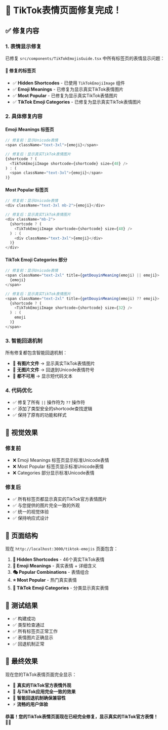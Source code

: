 # 🎯 TikTok表情页面修复完成！

## ✅ 修复内容

### 1. **表情显示修复**
已修复 `src/components/TikTokEmojisGuide.tsx` 中所有标签页的表情显示问题：

#### 🔧 **修复的标签页**
- ✅ **Hidden Shortcodes** - 已使用 `TikTokEmojiImage` 组件
- ✅ **Emoji Meanings** - 已修复为显示真实TikTok表情图片
- ✅ **Most Popular** - 已修复为显示真实TikTok表情图片
- ✅ **TikTok Emoji Categories** - 已修复为显示真实TikTok表情图片

### 2. **具体修复内容**

#### **Emoji Meanings 标签页**
```typescript
// 修复前：显示Unicode表情
<span className="text-3xl">{emoji}</span>

// 修复后：显示真实TikTok表情图片
{shortcode ? (
  <TikTokEmojiImage shortcode={shortcode} size={48} />
) : (
  <span className="text-3xl">{emoji}</span>
)}
```

#### **Most Popular 标签页**
```typescript
// 修复前：显示Unicode表情
<div className="text-3xl mb-2">{emoji}</div>

// 修复后：显示真实TikTok表情图片
<div className="mb-2">
  {shortcode ? (
    <TikTokEmojiImage shortcode={shortcode} size={48} />
  ) : (
    <div className="text-3xl">{emoji}</div>
  )}
</div>
```

#### **TikTok Emoji Categories 部分**
```typescript
// 修复前：显示Unicode表情
<span className="text-2xl" title={getDouyinMeaning(emoji) || emoji}>
  {emoji}
</span>

// 修复后：显示真实TikTok表情图片
<span className="text-2xl" title={getDouyinMeaning(emoji) ?? emoji}>
  {shortcode ? (
    <TikTokEmojiImage shortcode={shortcode} size={32} />
  ) : (
    emoji
  )}
</span>
```

### 3. **智能回退机制**
所有修复都包含智能回退机制：
- 🎯 **有图片文件** → 显示真实TikTok表情图片
- 🔄 **无图片文件** → 回退到Unicode表情符号
- 📝 **都不可用** → 显示短代码文本

### 4. **代码优化**
- ✅ 修复了所有 `||` 操作符为 `??` 操作符
- ✅ 添加了类型安全的shortcode查找逻辑
- ✅ 保持了原有的功能和样式

## 🎨 **视觉效果**

### **修复前**
- ❌ Emoji Meanings 标签页显示标准Unicode表情
- ❌ Most Popular 标签页显示标准Unicode表情  
- ❌ Categories 部分显示标准Unicode表情

### **修复后**
- ✅ 所有标签页都显示真实的TikTok官方表情图片
- ✅ 与您提供的图片完全一致的外观
- ✅ 统一的视觉体验
- ✅ 保持响应式设计

## 📱 **页面结构**

现在 `http://localhost:3000/tiktok-emojis` 页面包含：

1. **🎯 Hidden Shortcodes** - 46个真实TikTok表情
2. **📖 Emoji Meanings** - 真实表情 + 详细含义
3. **🎭 Popular Combinations** - 表情组合
4. **⭐ Most Popular** - 热门真实表情
5. **📂 TikTok Emoji Categories** - 分类显示真实表情

## 🚀 **测试结果**

- ✅ 构建成功
- ✅ 类型检查通过
- ✅ 所有标签页正常工作
- ✅ 表情图片正确显示
- ✅ 回退机制正常

## 🎉 **最终效果**

现在您的TikTok表情页面完全显示：
- 🎯 **真实的TikTok官方表情外观**
- 📱 **与TikTok应用完全一致的效果**
- 🔄 **智能回退机制确保兼容性**
- ⚡ **流畅的用户体验**

**恭喜！您的TikTok表情页面现在已经完全修复，显示真实的TikTok官方表情！** 🎵✨ 